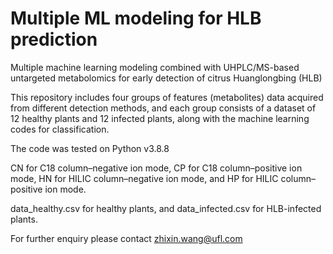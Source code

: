 # Multiple ML modeling for HLB prediction

Multiple machine learning modeling combined with UHPLC/MS-based untargeted metabolomics for early detection of citrus Huanglongbing (HLB) 

This repository includes four groups of features (metabolites) data acquired from different detection methods, and each group consists of a dataset of 12 healthy plants and 12 infected plants, along with the machine learning codes for classification.

The code was tested on Python v3.8.8

CN for C18 column–negative ion mode, CP for C18 column–positive ion mode, HN for HILIC column–negative ion mode, and HP for HILIC column–positive ion mode.

data_healthy.csv for healthy plants, and data_infected.csv for HLB-infected plants.

For further enquiry please contact zhixin.wang@ufl.com
